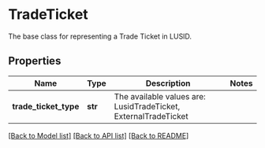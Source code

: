 # TradeTicket

The base class for representing a Trade Ticket in LUSID.

## Properties
Name | Type | Description | Notes
------------ | ------------- | ------------- | -------------
**trade_ticket_type** | **str** | The available values are: LusidTradeTicket, ExternalTradeTicket | 

[[Back to Model list]](../README.md#documentation-for-models) [[Back to API list]](../README.md#documentation-for-api-endpoints) [[Back to README]](../README.md)


